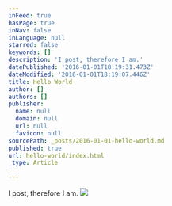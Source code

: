 ```yaml
---
inFeed: true
hasPage: true
inNav: false
inLanguage: null
starred: false
keywords: []
description: 'I post, therefore I am.'
datePublished: '2016-01-01T18:19:31.473Z'
dateModified: '2016-01-01T18:19:07.446Z'
title: Hello World
author: []
authors: []
publisher:
  name: null
  domain: null
  url: null
  favicon: null
sourcePath: _posts/2016-01-01-hello-world.md
published: true
url: hello-world/index.html
_type: Article

---
```

I post, therefore I am.
![](https://the-grid-user-content.s3-us-west-2.amazonaws.com/2c3cc32d-9f3b-4ebf-8463-8ab3ff578ad0.jpg)